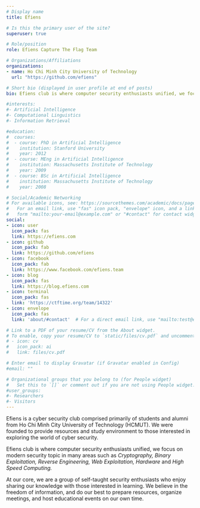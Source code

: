 ```yaml
---
# Display name
title: Efiens

# Is this the primary user of the site?
superuser: true

# Role/position
role: Efiens Capture The Flag Team

# Organizations/Affiliations
organizations:
- name: Ho Chi Minh City University of Technology
  url: "https://github.com/efiens"

# Short bio (displayed in user profile at end of posts)
bio: Efiens club is where computer security enthusiasts unified, we focus on modern security topic in many areas such as *Cryptography, Binary Exploitation, Reverse Engineering, Web Exploitation, Hardware and High Speed Computing.*

#interests:
#- Artificial Intelligence
#- Computational Linguistics
#- Information Retrieval

#education:
#  courses:
#  - course: PhD in Artificial Intelligence
#    institution: Stanford University
#    year: 2012
#  - course: MEng in Artificial Intelligence
#    institution: Massachusetts Institute of Technology
#    year: 2009
#  - course: BSc in Artificial Intelligence
#    institution: Massachusetts Institute of Technology
#    year: 2008

# Social/Academic Networking
# For available icons, see: https://sourcethemes.com/academic/docs/page-builder/#icons
#   For an email link, use "fas" icon pack, "envelope" icon, and a link in the
#   form "mailto:your-email@example.com" or "#contact" for contact widget.
social:
- icon: user
  icon_pack: fas
  link: https://efiens.com
- icon: github
  icon_pack: fab
  link: https://github.com/efiens
- icon: facebook
  icon_pack: fab
  link: https://www.facebook.com/efiens.team
- icon: blog
  icon_pack: fas
  link: https://blog.efiens.com
- icon: terminal
  icon_pack: fas
  link: 'https://ctftime.org/team/14322'
- icon: envelope
  icon_pack: fas
  link: 'about/#contact'  # For a direct email link, use "mailto:test@example.org".

# Link to a PDF of your resume/CV from the About widget.
# To enable, copy your resume/CV to `static/files/cv.pdf` and uncomment the lines below.
# - icon: cv
#   icon_pack: ai
#   link: files/cv.pdf

# Enter email to display Gravatar (if Gravatar enabled in Config)
#email: ""

# Organizational groups that you belong to (for People widget)
#   Set this to `[]` or comment out if you are not using People widget.
#user_groups:
#- Researchers
#- Visitors
---
```


Efiens is a cyber security club comprised primarily of students and alumni from Ho Chi Minh City University of Technology (HCMUT). We were founded to provide resources and study environment to those interested in exploring the world of cyber security.

Efiens club is where computer security enthusiasts unified, we focus on modern security topic in many areas such as *Cryptography, Binary Exploitation, Reverse Engineering, Web Exploitation, Hardware* and *High Speed Computing.*

At our core, we are a group of self-taught security enthusiasts who enjoy sharing our knowledge with those interested in learning. We believe in the freedom of information, and do our best to prepare resources, organize meetings, and host educational events on our own time.
